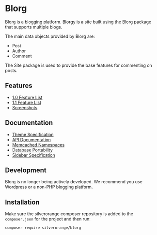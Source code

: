 Blorg
=====
Blorg is a blogging platform. Blorgy is a site built using the Blorg package
that supports multiple blogs.

The main data objects provided by Blorg are:

 - Post
 - Author
 - Comment

The Site package is used to provide the base features for commenting on posts.

Features
--------
 * [1.0 Feature List](https://github.com/silverorange/blorg/wiki/1.0-Feature-List)
 * [1.1 Feature List](https://github.com/silverorange/blorg/wiki/1.1-Feature-List)
 * [Screenshots](https://github.com/silverorange/blorg/wiki/Screenshots)

Documentation
-------------
 * [Theme Specification](https://github.com/silverorange/blorg/wiki/Theme-Specification)
 * [API Documentation](http://docs.silverorange.com/blörg/package-summary.html)
 * [Memcached Namespaces](https://github.com/silverorange/blorg/wiki/Memcached-Namespaces)
 * [Database Portability](https://github.com/silverorange/blorg/wiki/Database-Portability)
 * [Sidebar Specification](https://github.com/silverorange/blorg/wiki/Sidebar)


Development
-----------
Blorg is no longer being actively developed. We recommend you use Wordpress or
a non-PHP blogging platform.

Installation
------------
Make sure the silverorange composer repository is added to the `composer.json`
for the project and then run:

```sh
composer require silverorange/blorg
```
